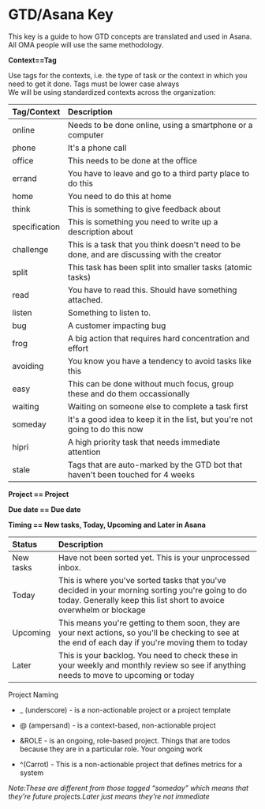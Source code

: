 # GTD/Asana Key

This key is a guide to how GTD concepts are translated and used in Asana. All OMA people will use the same methodology.

**Context==Tag**

Use tags for the contexts, i.e. the type of task or the context in which you need to get it done. Tags must be lower case always  
We will be using standardized contexts across the organization:

| Tag/Context | Description |
| :--- | :--- |
| online | Needs to be done online, using a smartphone or a computer |
| phone | It's a phone call |
| office | This needs to be done at the office |
| errand | You have to leave and go to a third party place to do this |
| home | You need to do this at home |
| think | This is something to give feedback about |
| specification | This is something you need to write up a description about |
| challenge | This is a task that you think doesn't need to be done, and are discussing with the creator |
| split | This task has been split into smaller tasks \(atomic tasks\) |
| read | You have to read this. Should have something attached. |
| listen | Something to listen to. |
| bug | A customer impacting bug |
| frog | A big action that requires hard concentration and effort |
| avoiding | You know you have a tendency to avoid tasks like this |
| easy | This can be done without much focus, group these and do them occassionally |
| waiting | Waiting on someone else to complete a task first |
| someday | It's a good idea to keep it in the list, but you're not going to do this now |
| hipri | A high priority task that needs immediate attention |
| stale | Tags that are auto-marked by the GTD bot that haven't been touched for 4 weeks |

**Project == Project**

**Due date == Due date**

**Timing == New tasks, Today, Upcoming and Later in Asana**

| Status | Description |
| :--- | :--- |
| New tasks | Have not been sorted yet. This is your unprocessed inbox. |
| Today | This is where you've sorted tasks that you've decided in your morning sorting you're going to do today. Generally keep this list short to avoice overwhelm or blockage |
| Upcoming | This means you're getting to them soon, they are your next actions, so you'll be checking to see at the end of each day if you're moving them to today |
| Later | This is your backlog. You need to check these in your weekly and monthly review so see if anything needs to move to upcoming or today |

Project Naming

* \_ \(underscore\) - is a non-actionable project or a project template

* @ \(ampersand\) - is a context-based, non-actionable project

* &ROLE - is an ongoing, role-based project. Things that are todos because they are in a particular role. Your ongoing work

* ^\(Carrot\) - This is a non-actionable project that defines metrics for a system

_Note:These are different from those tagged “someday” which means that they’re future projects.Later just means they’re not immediate_

